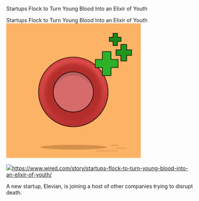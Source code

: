 Startups Flock to Turn Young Blood Into an Elixir of Youth

Startups Flock to Turn Young Blood Into an Elixir of Youth
![](../_resources/4f39d7de27be1c4d1b0c603f5c8e236b.png)

![](../_resources/51431e0832f04a10c410c57c855a998d.png)https://www.wired.com/story/startups-flock-to-turn-young-blood-into-an-elixir-of-youth/

A new startup, Elevian, is joining a host of other companies trying to disrupt death.